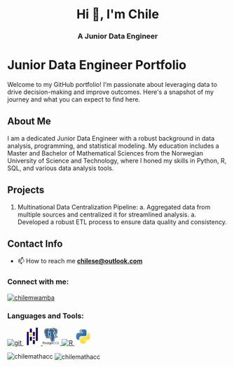 <h1 align="center">Hi 👋, I'm Chile</h1>
<h3 align="center">A Junior Data Engineer</h3>

# Junior Data Engineer Portfolio

Welcome to my GitHub portfolio! I'm passionate about leveraging data to drive decision-making and improve outcomes. Here's a snapshot of my journey and what you can expect to find here.

## About Me
I am a dedicated Junior Data Engineer with a robust background in data analysis, programming, and statistical modeling. My education includes a Master and Bachelor of Mathematical Sciences from the Norwegian University of Science and Technology, where I honed my skills in Python, R, SQL, and various data analysis tools.

## Projects

1. Multinational Data Centralization Pipeline:
   a. Aggregated data from multiple sources and centralized it for streamlined analysis.
   a. Developed a robust ETL process to ensure data quality and consistency.

## Contact Info

- 📫 How to reach me **chilese@outlook.com**

<h3 align="left">Connect with me:</h3>
<p align="left">
<a href="https://linkedin.com/in/chilemwamba" target="blank"><img align="center" src="https://raw.githubusercontent.com/rahuldkjain/github-profile-readme-generator/master/src/images/icons/Social/linked-in-alt.svg" alt="chilemwamba" height="30" width="40" /></a>
</p>

<h3 align="left">Languages and Tools:</h3>
<p align="left"> <a href="https://git-scm.com/" target="_blank" rel="noreferrer"> <img src="https://www.vectorlogo.zone/logos/git-scm/git-scm-icon.svg" alt="git" width="40" height="40"/> </a> <a href="https://pandas.pydata.org/" target="_blank" rel="noreferrer"> <img src="https://raw.githubusercontent.com/devicons/devicon/2ae2a900d2f041da66e950e4d48052658d850630/icons/pandas/pandas-original.svg" alt="pandas" width="40" height="40"/> </a> <a href="https://www.postgresql.org" target="_blank" rel="noreferrer"> <img src="https://raw.githubusercontent.com/devicons/devicon/master/icons/postgresql/postgresql-original-wordmark.svg" alt="postgresql" width="40" height="40"/> </a> <a href="https://www.r-project.org/" target="_blank" rel="noreferrer"> <img src="https://www.r-project.org/Rlogo.png" alt="R" width="40" height="40"/> </a> <a href="https://www.python.org" target="_blank" rel="noreferrer"> <img src="https://raw.githubusercontent.com/devicons/devicon/master/icons/python/python-original.svg" alt="python" width="40" height="40"/> </a> </p>

<p><img align="left" src="https://github-readme-stats.vercel.app/api/top-langs?username=chilemathacc&show_icons=true&locale=en&layout=compact" alt="chilemathacc" /></p>

<p>&nbsp;<img align="center" src="https://github-readme-stats.vercel.app/api?username=chilemathacc&show_icons=true&locale=en" alt="chilemathacc" /></p>
